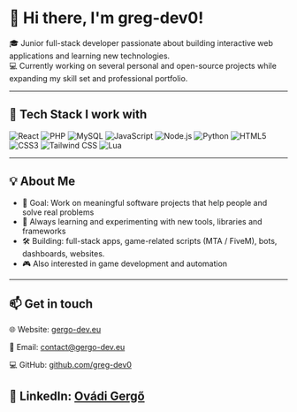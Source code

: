# 👋 Hi there, I'm greg-dev0!

🎓 Junior full-stack developer passionate about building interactive web applications and learning new technologies.  
💻 Currently working on several personal and open-source projects while expanding my skill set and professional portfolio.

---

## 🚀 Tech Stack I work with

![React](https://img.shields.io/badge/React-20232A?style=for-the-badge&logo=react&logoColor=61DAFB)
![PHP](https://img.shields.io/badge/PHP-777BB4?style=for-the-badge&logo=php&logoColor=white)
![MySQL](https://img.shields.io/badge/MySQL-4479A1?style=for-the-badge&logo=mysql&logoColor=white)
![JavaScript](https://img.shields.io/badge/JavaScript-F7DF1E?style=for-the-badge&logo=javascript&logoColor=black)
![Node.js](https://img.shields.io/badge/Node.js-68A063?style=for-the-badge&logo=node.js&logoColor=white)
![Python](https://img.shields.io/badge/Python-3776AB?style=for-the-badge&logo=python&logoColor=white)
![HTML5](https://img.shields.io/badge/HTML5-E34F26?style=for-the-badge&logo=html5&logoColor=white)
![CSS3](https://img.shields.io/badge/CSS3-1572B6?style=for-the-badge&logo=css3&logoColor=white)
![Tailwind CSS](https://img.shields.io/badge/Tailwind_CSS-38B2AC?style=for-the-badge&logo=tailwind-css&logoColor=white)
![Lua](https://img.shields.io/badge/Lua-2C2D72?style=for-the-badge&logo=lua&logoColor=white)

---

## 💡 About Me

- 🎯 Goal: Work on meaningful software projects that help people and solve real problems  
- 🧠 Always learning and experimenting with new tools, libraries and frameworks  
- 🛠️ Building: full-stack apps, game-related scripts (MTA / FiveM), bots, dashboards, websites.
- 🎮 Also interested in game development and automation  

---

## 📫 Get in touch

🌐 Website: [gergo-dev.eu](https://gergo-dev.eu)  

📧 Email: contact@gergo-dev.eu 

💻 GitHub: [github.com/greg-dev0](https://github.com/greg-dev0)

💼 LinkedIn: [Ovádi Gergő](https://www.linkedin.com/in/gerg%C5%91-ov%C3%A1di-4a1563370/)
---

